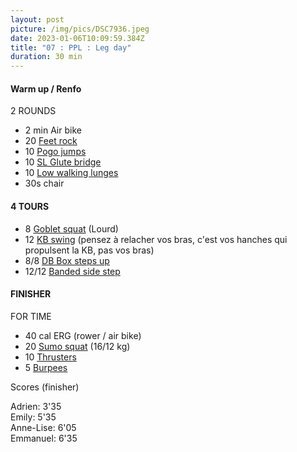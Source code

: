 ```yaml
---
layout: post
picture: /img/pics/DSC7936.jpeg
date: 2023-01-06T10:09:59.384Z
title: "07 : PPL : Leg day"
duration: 30 min
---
```

#### Warm up / Renfo

2 ROUNDS

* 2 min Air bike
* 20 [Feet rock](https://www.youtube.com/watch?v=4Vm-Yek6jqU)
* 10 [Pogo jumps](https://www.youtube.com/watch?v=dMnECxl6dsY)
* 10 [SL Glute bridge](https://www.youtube.com/watch?v=tiZWu8faIkM)
* 10 [Low walking lunges](https://www.youtube.com/watch?v=c_JmWYFNMFA)
* 30s chair

#### 4 TOURS

* 8 [Goblet squat](https://www.youtube.com/watch?v=f-Vf2yRRqOg) (Lourd)
* 12 [KB swing](https://www.youtube.com/watch?v=KkYOW3jDhoM) (pensez à relacher vos bras, c'est vos hanches qui propulsent la KB, pas vos bras)
* 8/8 [DB Box steps up ](https://www.youtube.com/watch?v=37tVohr7LcE)
* 12/12 [Banded side step](https://www.youtube.com/shorts/UUNyxR0okO4)

#### FINISHER

FOR TIME 

* 40 cal ERG (rower / air bike)
* 20 [Sumo squat](https://www.youtube.com/watch?v=WepILpVDm4Y) (16/12 kg)
* 10 [Thrusters](https://www.youtube.com/watch?v=ktDIi7qBHHM)
* 5 [Burpees](https://www.youtube.com/watch?v=c1M1wjeZOYY)

Scores (finisher)

Adrien: 3'35\
Emily: 5'35\
Anne-Lise: 6'05\
Emmanuel: 6'35